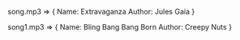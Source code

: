<!--SOGS-->

song.mp3 => {
    Name: Extravaganza
    Author: Jules Gaia
}

song1.mp3 => {
    Name: Bling Bang Bang Born
    Author: Creepy Nuts
}